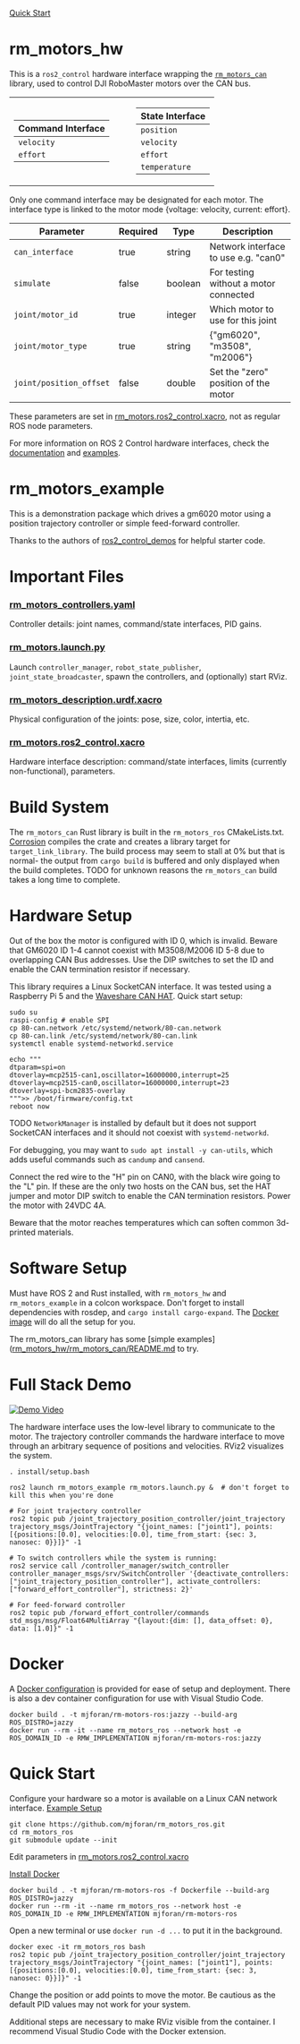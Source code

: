 [Quick Start](#quick-start)

# rm_motors_hw

This is a `ros2_control` hardware interface wrapping the [`rm_motors_can`](https://github.com/mjforan/rm_motors_can) library, used to control DJI RoboMaster motors over the CAN bus.


<table>
<tr><td>

| Command Interface |
|--------------------|
| `velocity` |
| `effort`   |

</td><td></td><td></td><td>

| State Interface |
|------------------|
| `position`    |
| `velocity`    |
| `effort`      |
| `temperature` |

</td></tr></table>

Only one command interface may be designated for each motor. The interface type is linked to the motor mode {voltage: velocity, current: effort}.

| Parameter | Required | Type | Description |
|-----------|----------|------|-------------|
| `can_interface`         | true  | string  | Network interface to use e.g. "can0"    |
| `simulate`              | false | boolean | For testing without a motor connected   |
| `joint/motor_id`        | true  | integer | Which motor to use for this joint       |
| `joint/motor_type`      | true  | string  | {"gm6020", "m3508", "m2006"}            |
| `joint/position_offset` | false | double  | Set the "zero" position of the motor    |

These parameters are set in [rm_motors.ros2_control.xacro](rm_motors_example/urdf/rm_motors.ros2_control.xacro), not as regular ROS node parameters.

For more information on ROS 2 Control hardware interfaces, check the [documentation](https://control.ros.org/rolling/doc/ros2_control/hardware_interface/doc/hardware_components_userdoc.html#) and [examples](https://github.com/ros-controls/ros2_control_demos).


# rm_motors_example

This is a demonstration package which drives a gm6020 motor using a position trajectory controller or simple feed-forward controller.

Thanks to the authors of [ros2_control_demos](https://github.com/ros-controls/ros2_control_demos) for helpful starter code.


# Important Files

### [rm_motors_controllers.yaml](rm_motors_example/config/rm_motors_controllers.yaml)
Controller details: joint names, command/state interfaces, PID gains.

### [rm_motors.launch.py](rm_motors_example/launch/rm_motors.launch.py)
Launch `controller_manager`, `robot_state_publisher`, `joint_state_broadcaster`, spawn the controllers, and (optionally) start RViz.

### [rm_motors_description.urdf.xacro](rm_motors_example/urdf/rm_motors_description.urdf.xacro)
Physical configuration of the joints: pose, size, color, intertia, etc.

### [rm_motors.ros2_control.xacro](rm_motors_example/urdf/rm_motors.ros2_control.xacro)
Hardware interface description: command/state interfaces, limits (currently non-functional), parameters.


# Build System

The `rm_motors_can` Rust library is built in the `rm_motors_ros` CMakeLists.txt. [Corrosion](https://corrosion-rs.github.io/corrosion/) compiles the crate and creates a library target for `target_link_library`. The build process may seem to stall at 0% but that is normal- the output from `cargo build` is buffered and only displayed when the build completes. TODO for unknown reasons the `rm_motors_can` build takes a long time to complete.


# Hardware Setup

Out of the box the motor is configured with ID 0, which is invalid. Beware that GM6020 ID 1-4 cannot coexist with M3508/M2006 ID 5-8 due to overlapping CAN Bus addresses. Use the DIP switches to set the ID and enable the CAN termination resistor if necessary.

This library requires a Linux SocketCAN interface. It was tested using a Raspberry Pi 5 and the [Waveshare CAN HAT](https://www.waveshare.com/wiki/2-CH_CAN_HAT). Quick start setup:

```
sudo su
raspi-config # enable SPI
cp 80-can.network /etc/systemd/network/80-can.network
cp 80-can.link /etc/systemd/network/80-can.link
systemctl enable systemd-networkd.service

echo """
dtparam=spi=on
dtoverlay=mcp2515-can1,oscillator=16000000,interrupt=25
dtoverlay=mcp2515-can0,oscillator=16000000,interrupt=23
dtoverlay=spi-bcm2835-overlay
""">> /boot/firmware/config.txt
reboot now
```
TODO `NetworkManager` is installed by default but it does not support SocketCAN interfaces and it should not coexist with `systemd-networkd`.

For debugging, you may want to `sudo apt install -y can-utils`, which adds useful commands such as `candump` and `cansend`.

Connect the red wire to the "H" pin on CAN0, with the black wire going to the "L" pin. If these are the only two hosts on the CAN bus, set the HAT jumper and motor DIP switch to enable the CAN termination resistors. Power the motor with 24VDC 4A.

Beware that the motor reaches temperatures which can soften common 3d-printed materials.


# Software Setup
Must have ROS 2 and Rust installed, with `rm_motors_hw` and `rm_motors_example` in a colcon workspace. Don't forget to install dependencies with rosdep, and `cargo install cargo-expand`. The [Docker image](#docker) will do all the setup for you.

The rm_motors_can library has some [simple examples]([rm_motors_hw/rm_motors_can/README.md](https://github.com/mjforan/rm_motors_can/blob/main/README.md#c-example) to try.


# Full Stack Demo

[![Demo Video](https://img.youtube.com/vi/UEskAxSjQE4/0.jpg)](https://www.youtube.com/watch?v=UEskAxSjQE4)

The hardware interface uses the low-level library to communicate to the motor. The trajectory controller commands the hardware interface to move through an arbitrary sequence of positions and velocities. RViz2 visualizes the system.

```
. install/setup.bash

ros2 launch rm_motors_example rm_motors.launch.py &  # don't forget to kill this when you're done

# For joint trajectory controller
ros2 topic pub /joint_trajectory_position_controller/joint_trajectory trajectory_msgs/JointTrajectory "{joint_names: ["joint1"], points: [{positions:[0.0], velocities:[0.0], time_from_start: {sec: 3, nanosec: 0}}]}" -1

# To switch controllers while the system is running:
ros2 service call /controller_manager/switch_controller controller_manager_msgs/srv/SwitchController '{deactivate_controllers: ["joint_trajectory_position_controller"], activate_controllers: ["forward_effort_controller"], strictness: 2}'

# For feed-forward controller
ros2 topic pub /forward_effort_controller/commands std_msgs/msg/Float64MultiArray "{layout:{dim: [], data_offset: 0}, data: [1.0]}" -1
```


# Docker

A [Docker configuration](Dockerfile) is provided for ease of setup and deployment. There is also a dev container configuration for use with Visual Studio Code.

```
docker build . -t mjforan/rm-motors-ros:jazzy --build-arg ROS_DISTRO=jazzy
docker run --rm -it --name rm_motors_ros --network host -e ROS_DOMAIN_ID -e RMW_IMPLEMENTATION mjforan/rm-motors-ros:jazzy
```


# Quick Start

Configure your hardware so a motor is available on a Linux CAN network interface. [Example Setup](#hardware-setup)

```
git clone https://github.com/mjforan/rm_motors_ros.git
cd rm_motors_ros
git submodule update --init
```

Edit parameters in [rm_motors.ros2_control.xacro](rm_motors_example/urdf/rm_motors.ros2_control.xacro)

[Install Docker](https://docs.docker.com/engine/install/)

```
docker build . -t mjforan/rm-motors-ros -f Dockerfile --build-arg ROS_DISTRO=jazzy
docker run --rm -it --name rm_motors_ros --network host -e ROS_DOMAIN_ID -e RMW_IMPLEMENTATION mjforan/rm-motors-ros
```

Open a new terminal or use `docker run -d ...` to put it in the background.

```
docker exec -it rm_motors_ros bash
ros2 topic pub /joint_trajectory_position_controller/joint_trajectory trajectory_msgs/JointTrajectory "{joint_names: ["joint1"], points: [{positions:[0.0], velocities:[0.0], time_from_start: {sec: 3, nanosec: 0}}]}" -1
```

Change the position or add points to move the motor. Be cautious as the default PID values may not work for your system.

Additional steps are necessary to make RViz visible from the container. I recommend Visual Studio Code with the Docker extension.
